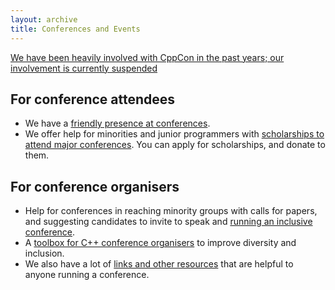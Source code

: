 ```yaml
---
layout: archive
title: Conferences and Events
---
```


[We have been heavily involved with CppCon in the past years; our involvement is currently suspended](https://www.includecpp.org/posts/)

## For conference attendees

- We have a [friendly presence at conferences](/conferences/attending-conferences).
- We offer help for minorities and junior programmers with [scholarships to attend major conferences](/conferences/scholarships). You can apply for scholarships, and donate to them.

## For conference organisers

- Help for conferences in reaching minority groups with calls for papers, and suggesting candidates to invite to speak and <a class="page-link" href="/conferences/organising-conferences/">running an inclusive conference</a>.
- A [toolbox for C++ conference organisers](https://github.com/include-cpp/toolboxes/releases/latest) to improve diversity and inclusion.
- We also have a lot of [links and other resources](/resources/domains/conferences/) that are helpful to anyone running a conference.
